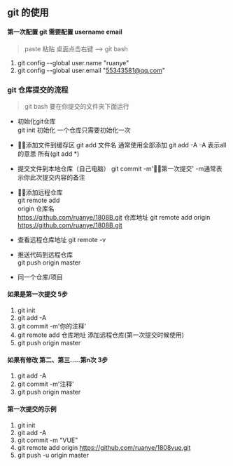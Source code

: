 ## git 的使用

#### 第一次配置 git 需要配置 username email

> paste 粘贴
> 桌面点击右键 --> git bash
1. git config --global user.name "ruanye"
2. git config --global user.email "55343581@qq.com"
### git 仓库提交的流程
> git bash 要在你提交的文件夹下面运行 

- 初始化git仓库  
  git init  初始化  一个仓库只需要初始化一次
- 添加文件到缓存区
  git add 文件名 
  通常使用全部添加
  git add -A   -A 表示all的意思 所有(git add *)
- 提交文件到本地仓库（自己电脑）
  git commit -m'第一次提交'  -m通常表示你此次提交内容的备注
- 添加远程仓库  
  git remote add  
  origin 仓库名  
  https://github.com/ruanye/1808B.git 仓库地址
  git remote add origin https://github.com/ruanye/1808B.git
 - 查看远程仓库地址 
   git remote -v 
 - 推送代码到远程仓库  
   git push origin master 

- 同一个仓库/项目
#### 如果是第一次提交 5步
1. git init 
2. git add -A 
3. git commit -m'你的注释'
4. git remote add 仓库地址 添加远程仓库(第一次提交时候使用)
5. git push origin master  
#### 如果有修改 第二、第三.....第n次 3步 
1. git add -A 
2. git commit -m'注释'
3. git push origin master 

   
#### 第一次提交的示例
1. git init
2. git add -A 
3. git commit -m "VUE"
4. git remote add origin https://github.com/ruanye/1808vue.git
5. git push -u origin master
  

 

